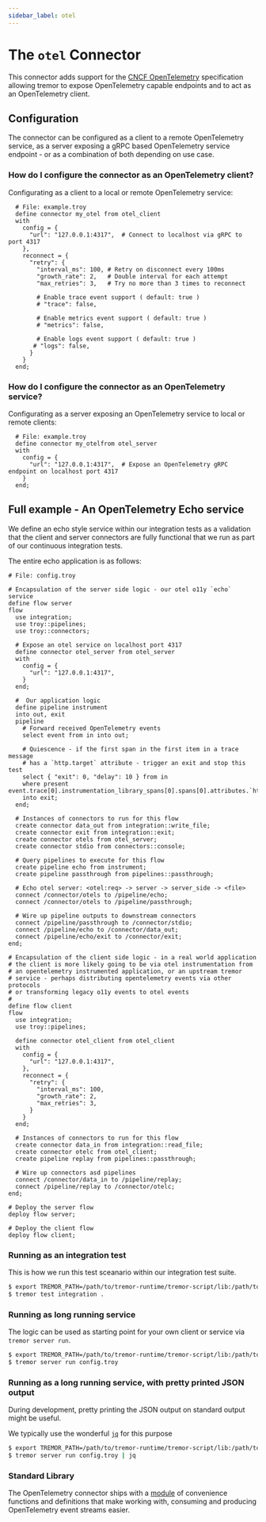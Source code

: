 ```yaml
---
sidebar_label: otel
---
```


# The `otel` Connector

This connector adds support for the [CNCF OpenTelemetry](https://opentelemetry.io/) specification
allowing tremor to expose OpenTelemetry capable endpoints and to act as an OpenTelemetry client.

## Configuration

The connector can be configured as a client to a remote OpenTelemetry service, as a
server exposing a gRPC based OpenTelemetry service endpoint - or as a combination of
both depending on use case.

### How do I configure the connector as an OpenTelemetry client?

Configurating as a client to a local or remote OpenTelemetry service:

```troy
  # File: example.troy
  define connector my_otel from otel_client
  with
    config = {
      "url": "127.0.0.1:4317",  # Connect to localhost via gRPC to port 4317
    },
    reconnect = {
      "retry": {
        "interval_ms": 100, # Retry on disconnect every 100ms
        "growth_rate": 2,   # Double interval for each attempt
        "max_retries": 3,   # Try no more than 3 times to reconnect

        # Enable trace event support ( default: true )
        # "trace": false,

        # Enable metrics event support ( default: true )
        # "metrics": false,

        # Enable logs event support ( default: true )
       # "logs": false,
      }
    }
  end;
```

### How do I configure the connector as an OpenTelemetry service?

Configurating as a server exposing an OpenTelemetry service to local or remote clients:

```troy
  # File: example.troy
  define connector my_otelfrom otel_server
  with
    config = {
      "url": "127.0.0.1:4317",	# Expose an OpenTelemetry gRPC endpoint on localhost port 4317
    }
  end;
```

## Full example - An OpenTelemetry Echo service

We define an echo style service within our integration tests as a validation that the client
and server connectors are fully functional that we run as part of our continuous integration
tests.

The entire echo application is as follows:

```troy
# File: config.troy

# Encapsulation of the server side logic - our otel o11y `echo` service
define flow server
flow
  use integration;
  use troy::pipelines;
  use troy::connectors;

  # Expose an otel service on localhost port 4317
  define connector otel_server from otel_server
  with
    config = {
      "url": "127.0.0.1:4317",
    }
  end;

  #  Our application logic
  define pipeline instrument
  into out, exit
  pipeline
    # Forward received OpenTelemetry events
    select event from in into out;
    
    # Quiescence - if the first span in the first item in a trace message
    # has a `http.target` attribute - trigger an exit and stop this test
    select { "exit": 0, "delay": 10 } from in 
    where present event.trace[0].instrumentation_library_spans[0].spans[0].attributes.`http.target`
    into exit;
  end;

  # Instances of connectors to run for this flow
  create connector data_out from integration::write_file;
  create connector exit from integration::exit;
  create connector otels from otel_server;
  create connector stdio from connectors::console;

  # Query pipelines to execute for this flow
  create pipeline echo from instrument;
  create pipeline passthrough from pipelines::passthrough;

  # Echo otel server: <otel:req> -> server -> server_side -> <file>
  connect /connector/otels to /pipeline/echo;
  connect /connector/otels to /pipeline/passthrough;

  # Wire up pipeline outputs to downstream connectors
  connect /pipeline/passthrough to /connector/stdio;
  connect /pipeline/echo to /connector/data_out;
  connect /pipeline/echo/exit to /connector/exit;
end;

# Encapsulation of the client side logic - in a real world application
# the client is more likely going to be via otel instrumentation from
# an opentelemetry instrumented application, or an upstream tremor
# service - perhaps distributing opentelemetry events via other protocols
# or transforming legacy o11y events to otel events
#
define flow client
flow
  use integration;
  use troy::pipelines;

  define connector otel_client from otel_client
  with
    config = {
      "url": "127.0.0.1:4317",
    },
    reconnect = {
      "retry": {
        "interval_ms": 100,
        "growth_rate": 2,
        "max_retries": 3,
      }
    }
  end;

  # Instances of connectors to run for this flow
  create connector data_in from integration::read_file;
  create connector otelc from otel_client;
  create pipeline replay from pipelines::passthrough;
   
  # Wire up connectors asd pipelines
  connect /connector/data_in to /pipeline/replay;
  connect /pipeline/replay to /connector/otelc;
end;

# Deploy the server flow
deploy flow server;

# Deploy the client flow
deploy flow client;
```

### Running as an integration test

This is how we run this test sceanario within our integration test suite.

```bash
$ export TREMOR_PATH=/path/to/tremor-runtime/tremor-script/lib:/path/to/tremor-runtime/tremor-cli/tests/lib
$ tremor test integration .
```

### Running as long running service

The logic can be used as starting point for your own client or service via `tremor server run`.

```bash
$ export TREMOR_PATH=/path/to/tremor-runtime/tremor-script/lib:/path/to/tremor-runtime/tremor-cli/tests/lib
$ tremor server run config.troy
```

### Running as a long running service, with pretty printed JSON output

During development, pretty printing the JSON output on standard output might be useful.

We typically use the wonderful [`jq`](https://stedolan.github.io/jq/) for this purpose

```bash
$ export TREMOR_PATH=/path/to/tremor-runtime/tremor-script/lib:/path/to/tremor-runtime/tremor-cli/tests/lib
$ tremor server run config.troy | jq
```

### Standard Library

The OpenTelemetry connector ships with a [module](../stdlib/cncf/otel) of convenience functions and
definitions that make working with, consuming and producing OpenTelemetry event streams easier.
